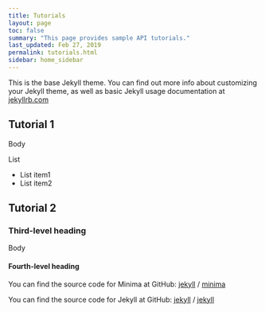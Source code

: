 ```yaml
---
title: Tutorials
layout: page
toc: false
summary: "This page provides sample API tutorials."
last_updated: Feb 27, 2019
permalink: tutorials.html
sidebar: home_sidebar
---
```


This is the base Jekyll theme. You can find out more info about customizing your Jekyll theme, as well as basic Jekyll usage documentation at [jekyllrb.com](https://jekyllrb.com/)


## Tutorial 1 

Body

List
*  List item1
*  List item2

## Tutorial 2

### Third-level heading

Body


#### Fourth-level heading

You can find the source code for Minima at GitHub:
[jekyll][jekyll-organization] /
[minima](https://github.com/jekyll/minima)

You can find the source code for Jekyll at GitHub:
[jekyll][jekyll-organization] /
[jekyll](https://github.com/jekyll/jekyll)


[jekyll-organization]: https://github.com/jekyll
